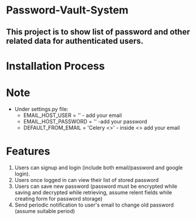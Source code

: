 # Password-Vault-System
This project is to show list of password and other related data for authenticated users.
----------------------------------------------------------------------------------------
# Installation Process


# Note
- Under settings.py file:
  - EMAIL_HOST_USER = '' - add your email
  - EMAIL_HOST_PASSWORD = '' -add your password
  - DEFAULT_FROM_EMAIL = 'Celery <>' - inside <> add your email

# Features
1. Users can signup and login (include both email/password and google login).
3. Users once logged in can view their list of stored password
4. Users can save new password (password must be encrypted while saving and decrypted while retrieving, assume relent fields while creating form for password storage)
5. Send periodic notification to user's email to change old password (assume suitable period) 
